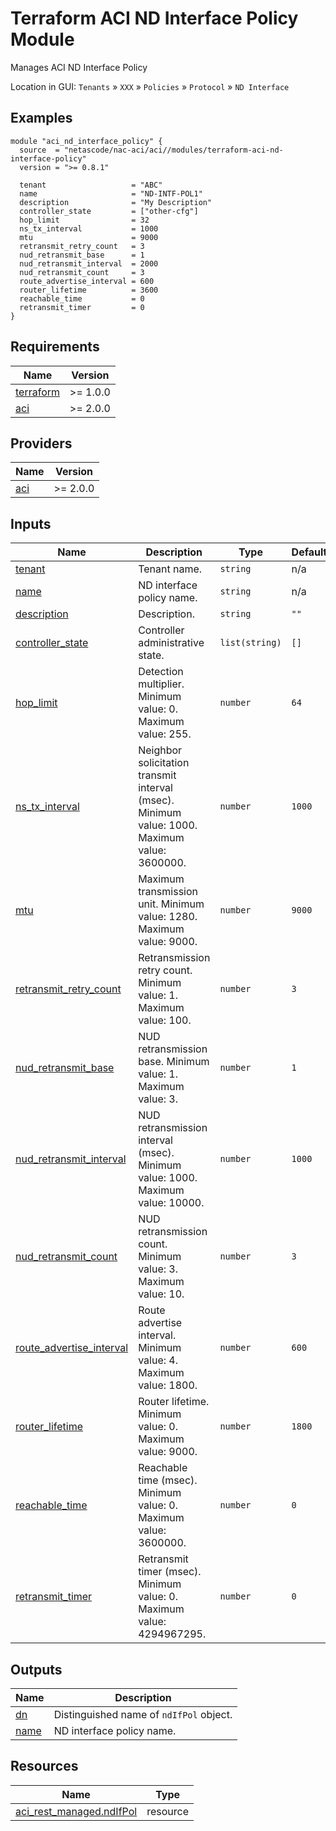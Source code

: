 <!-- BEGIN_TF_DOCS -->
# Terraform ACI ND Interface Policy Module

Manages ACI ND Interface Policy

Location in GUI:
`Tenants` » `XXX` » `Policies` » `Protocol` » `ND Interface`

## Examples

```hcl
module "aci_nd_interface_policy" {
  source  = "netascode/nac-aci/aci//modules/terraform-aci-nd-interface-policy"
  version = ">= 0.8.1"

  tenant                   = "ABC"
  name                     = "ND-INTF-POL1"
  description              = "My Description"
  controller_state         = ["other-cfg"]
  hop_limit                = 32
  ns_tx_interval           = 1000
  mtu                      = 9000
  retransmit_retry_count   = 3
  nud_retransmit_base      = 1
  nud_retransmit_interval  = 2000
  nud_retransmit_count     = 3
  route_advertise_interval = 600
  router_lifetime          = 3600
  reachable_time           = 0
  retransmit_timer         = 0
}
```

## Requirements

| Name | Version |
|------|---------|
| <a name="requirement_terraform"></a> [terraform](#requirement\_terraform) | >= 1.0.0 |
| <a name="requirement_aci"></a> [aci](#requirement\_aci) | >= 2.0.0 |

## Providers

| Name | Version |
|------|---------|
| <a name="provider_aci"></a> [aci](#provider\_aci) | >= 2.0.0 |

## Inputs

| Name | Description | Type | Default | Required |
|------|-------------|------|---------|:--------:|
| <a name="input_tenant"></a> [tenant](#input\_tenant) | Tenant name. | `string` | n/a | yes |
| <a name="input_name"></a> [name](#input\_name) | ND interface policy name. | `string` | n/a | yes |
| <a name="input_description"></a> [description](#input\_description) | Description. | `string` | `""` | no |
| <a name="input_controller_state"></a> [controller\_state](#input\_controller\_state) | Controller administrative state. | `list(string)` | `[]` | no |
| <a name="input_hop_limit"></a> [hop\_limit](#input\_hop\_limit) | Detection multiplier. Minimum value: 0. Maximum value: 255. | `number` | `64` | no |
| <a name="input_ns_tx_interval"></a> [ns\_tx\_interval](#input\_ns\_tx\_interval) | Neighbor solicitation transmit interval (msec). Minimum value: 1000. Maximum value: 3600000. | `number` | `1000` | no |
| <a name="input_mtu"></a> [mtu](#input\_mtu) | Maximum transmission unit. Minimum value: 1280. Maximum value: 9000. | `number` | `9000` | no |
| <a name="input_retransmit_retry_count"></a> [retransmit\_retry\_count](#input\_retransmit\_retry\_count) | Retransmission retry count. Minimum value: 1. Maximum value: 100. | `number` | `3` | no |
| <a name="input_nud_retransmit_base"></a> [nud\_retransmit\_base](#input\_nud\_retransmit\_base) | NUD retransmission base. Minimum value: 1. Maximum value: 3. | `number` | `1` | no |
| <a name="input_nud_retransmit_interval"></a> [nud\_retransmit\_interval](#input\_nud\_retransmit\_interval) | NUD retransmission interval (msec). Minimum value: 1000. Maximum value: 10000. | `number` | `1000` | no |
| <a name="input_nud_retransmit_count"></a> [nud\_retransmit\_count](#input\_nud\_retransmit\_count) | NUD retransmission count. Minimum value: 3. Maximum value: 10. | `number` | `3` | no |
| <a name="input_route_advertise_interval"></a> [route\_advertise\_interval](#input\_route\_advertise\_interval) | Route advertise interval. Minimum value: 4. Maximum value: 1800. | `number` | `600` | no |
| <a name="input_router_lifetime"></a> [router\_lifetime](#input\_router\_lifetime) | Router lifetime. Minimum value: 0. Maximum value: 9000. | `number` | `1800` | no |
| <a name="input_reachable_time"></a> [reachable\_time](#input\_reachable\_time) | Reachable time (msec). Minimum value: 0. Maximum value: 3600000. | `number` | `0` | no |
| <a name="input_retransmit_timer"></a> [retransmit\_timer](#input\_retransmit\_timer) | Retransmit timer (msec). Minimum value: 0. Maximum value: 4294967295. | `number` | `0` | no |

## Outputs

| Name | Description |
|------|-------------|
| <a name="output_dn"></a> [dn](#output\_dn) | Distinguished name of `ndIfPol` object. |
| <a name="output_name"></a> [name](#output\_name) | ND interface policy name. |

## Resources

| Name | Type |
|------|------|
| [aci_rest_managed.ndIfPol](https://registry.terraform.io/providers/CiscoDevNet/aci/latest/docs/resources/rest_managed) | resource |
<!-- END_TF_DOCS -->